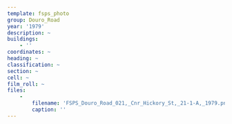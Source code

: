 ```yaml
---
template: fsps_photo
group: Douro_Road
year: '1979'
description: ~
buildings:
    - ''
coordinates: ~
heading: ~
classification: ~
section: ~
cell: ~
film_roll: ~
files:
    -
        filename: 'FSPS_Douro_Road_021,_Cnr_Hickory_St,_21-1-A,_1979.png'
        caption: ''
---
```

